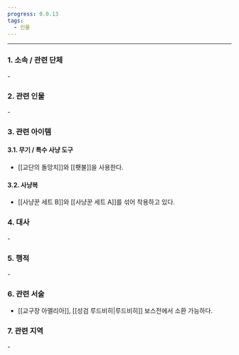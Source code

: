 ```yaml
---
progress: 0.0.13
tags:
  - 인물
---
```

---
### 1. 소속 / 관련 단체
\-
### 2. 관련 인물
\-
### 3. 관련 아이템
#### 3.1. 무기 / 특수 사냥 도구
- [[교단의 돌망치]]와 [[횃불]]을 사용한다.
#### 3.2. 사냥복 
- [[사냥꾼 세트 B]]와 [[사냥꾼 세트 A]]를 섞어 착용하고 있다.
### 4. 대사
\-
### 5. 행적
\-
### 6. 관련 서술
- [[교구장 아멜리아]], [[성검 루드비히|루드비히]] 보스전에서 소환 가능하다.
### 7. 관련 지역
\-